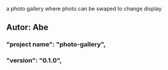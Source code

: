a photo gallery where photo can be swaped to change display

## Autor: Abe
### "project name": "photo-gallery",
### "version": "0.1.0",
